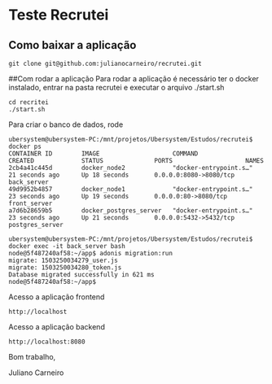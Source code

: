 # Teste Recrutei

## Como baixar a aplicação
```
git clone git@github.com:julianocarneiro/recrutei.git
```

##Com rodar a aplicação
Para rodar a aplicação é necessário ter o docker instalado, entrar na pasta recrutei e executar o arquivo ./start.sh

```
cd recritei
./start.sh
```

Para criar o banco de dados, rode

```
ubersystem@ubersystem-PC:/mnt/projetos/Ubersystem/Estudos/recrutei$ docker ps
CONTAINER ID        IMAGE                    COMMAND                  CREATED             STATUS              PORTS                    NAMES
2cb4a41c445d        docker_node2             "docker-entrypoint.s…"   21 seconds ago      Up 18 seconds       0.0.0.0:8080->8080/tcp   back_server
49d9952b4857        docker_node1             "docker-entrypoint.s…"   23 seconds ago      Up 19 seconds       0.0.0.0:80->8080/tcp     front_server
a7d6b28659b5        docker_postgres_server   "docker-entrypoint.s…"   23 seconds ago      Up 21 seconds       0.0.0.0:5432->5432/tcp   postgres_server

```
```
ubersystem@ubersystem-PC:/mnt/projetos/Ubersystem/Estudos/recrutei$ docker exec -it back_server bash
node@5f487240af58:~/app$ adonis migration:run
migrate: 1503250034279_user.js
migrate: 1503250034280_token.js
Database migrated successfully in 621 ms
node@5f487240af58:~/app$ 

```

Acesso a aplicação frontend
```
http://localhost
```

Acesso a aplicação backend
```
http://localhost:8080
```

Bom trabalho,

Juliano Carneiro